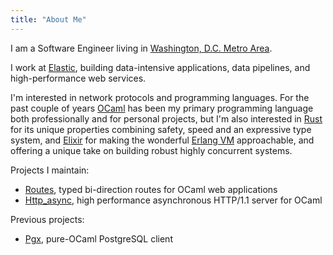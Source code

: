 ```yaml
---
title: "About Me"
---
```

I am a Software Engineer living in [Washington, D.C. Metro Area](https://en.wikipedia.org/wiki/Washington_metropolitan_area).

I work at [Elastic](https://www.elastic.co/), building data-intensive applications, data pipelines, and high-performance web services.

I'm interested in network protocols and programming languages. For the past couple of years [OCaml](https://ocaml.org/) has been my primary programming language both professionally and for personal projects, but I'm also interested in [Rust](https://www.rust-lang.org/) for its unique properties combining safety, speed and an expressive type system, and [Elixir](https://elixir-lang.org/) for making the wonderful [Erlang VM](https://www.erlang.org/) approachable, and offering a unique take on building robust highly concurrent systems.

Projects I maintain:

* [Routes](https://github.com/anuragsoni/routes/), typed bi-direction routes for OCaml web applications
* [Http_async](https://github.com/anuragsoni/http_async), high performance asynchronous HTTP/1.1 server for OCaml

Previous projects:

* [Pgx](https://github.com/arenadotio/pgx), pure-OCaml PostgreSQL client
